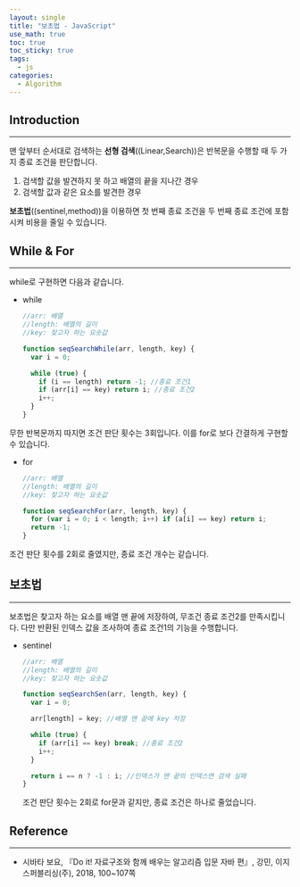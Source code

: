 ```yaml
---
layout: single
title: "보초법 - JavaScript"
use_math: true
toc: true
toc_sticky: true
tags:
  - js
categories:
  - Algorithm
---
```


## Introduction

---

맨 앞부터 순서대로 검색하는 **선형 검색**(\(Linear\,Search\))은 반복문을 수행할 때 두 가지 종료 조건을 판단합니다.

1. 검색할 값을 발견하지 못 하고 배열의 끝을 지나간 경우
2. 검색할 값과 같은 요소를 발견한 경우

**보초법**(\(sentinel\,method\))을 이용하면 첫 번째 종료 조건을 두 번째 종료 조건에 포함시켜 비용을 줄일 수 있습니다.

## While & For

---

while로 구현하면 다음과 같습니다.

- while

  ```js
  //arr: 배열
  //length: 배열의 길이
  //key: 찾고자 하는 요솟값

  function seqSearchWhile(arr, length, key) {
    var i = 0;

    while (true) {
      if (i == length) return -1; //종료 조건1
      if (arr[i] == key) return i; //종료 조건2
      i++;
    }
  }
  ```

무한 반복문까지 따지면 조건 판단 횟수는 3회입니다.
이를 for로 보다 간결하게 구현할 수 있습니다.

- for

  ```js
  //arr: 배열
  //length: 배열의 길이
  //key: 찾고자 하는 요솟값

  function seqSearchFor(arr, length, key) {
    for (var i = 0; i < length; i++) if (a[i] == key) return i;
    return -1;
  }
  ```

조건 판단 횟수를 2회로 줄였지만, 종료 조건 개수는 같습니다.

## 보초법

---

보초법은 찾고자 하는 요소를 배열 맨 끝에 저장하여, 무조건 종료 조건2를 만족시킵니다.
다만 반환된 인덱스 값을 조사하여 종료 조건1의 기능을 수행합니다.

- sentinel

  ```js
  //arr: 배열
  //length: 배열의 길이
  //key: 찾고자 하는 요솟값

  function seqSearchSen(arr, length, key) {
    var i = 0;

    arr[length] = key; //배열 맨 끝에 key 저장

    while (true) {
      if (arr[i] == key) break; //종료 조건2
      i++;
    }

    return i == n ? -1 : i; //인덱스가 맨 끝의 인덱스면 검색 실패
  }
  ```

  조건 판단 횟수는 2회로 for문과 같지만, 종료 조건은 하나로 줄었습니다.

## Reference

---

- 시바타 보요, 『Do it! 자료구조와 함께 배우는 알고리즘 입문 자바 편』, 강민, 이지스퍼블리싱(주), 2018, 100~107쪽
